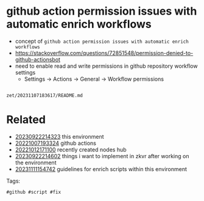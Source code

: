 # github action permission issues with automatic enrich workflows

- concept of `github action permission issues with automatic enrich workflows`
- https://stackoverflow.com/questions/72851548/permission-denied-to-github-actionsbot
- need to enable read and write permissions in github repository workflow settings
  - Settings -> Actions -> General -> Workflow permissions

```
```

` zet/20231107183617/README.md `

# Related

- [20230922214323](/zet/20230922214323/README.md) this environment
- [20221007193324](/zet/20221007193324/README.md) github actions
- [20221012171100](/zet/20221012171100/README.md) recently created nodes hub
- [20230922214602](/zet/20230922214602/README.md) things i want to implement in zkvr after working on the environment
- [20231111154742](/zet/20231111154742/README.md) guidelines for enrich scripts within this environment

Tags:

    #github #script #fix

